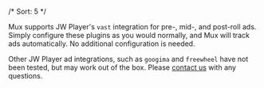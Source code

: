 /*
Sort: 5
 */

Mux supports JW Player's <code>vast</code> integration for pre-, mid-, and post-roll ads. Simply configure these plugins as you would normally, and Mux will track ads automatically. No additional configuration is needed.

Other JW Player ad integrations, such as <code>googima</code> and <code>freewheel</code> have not been tested, but may work out of the box. Please <a href="mailto:help@mux.com">contact us</a> with any questions.
